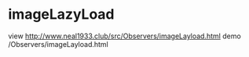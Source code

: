 # imageLazyLoad
view http://www.neal1933.club/src/Observers/imageLayload.html
demo /Observers/imageLayload.html

